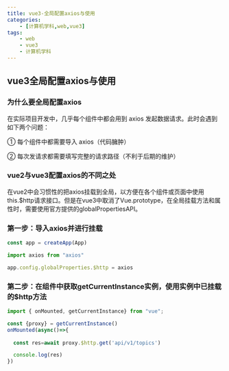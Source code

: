 ```yaml
---
title: vue3-全局配置axios与使用
categories: 
    - [计算机学科,web,vue3]
tags:
    - web
    - vue3
    - 计算机学科
---
```


## vue3全局配置axios与使用

### 为什么要全局配置axios

在实际项目开发中，几乎每个组件中都会用到 axios 发起数据请求。此时会遇到如下两个问题：

① 每个组件中都需要导入 axios（代码臃肿）

② 每次发请求都需要填写完整的请求路径（不利于后期的维护）

### vue2与vue3配置axios的不同之处

在vue2中会习惯性的把axios挂载到全局，以方便在各个组件或页面中使用this.$http请求接口。但是在vue3中取消了Vue.prototype，在全局挂载方法和属性时，需要使用官方提供的globalPropertiesAPI。

### 第一步：导入axios并进行挂载

```js
const app = createApp(App)

import axios from "axios"

app.config.globalProperties.$http = axios
```

### 第二步：在组件中获取getCurrentInstance实例，使用实例中已挂载的$http方法

```js
import { onMounted, getCurrentInstance} from "vue";

const {proxy} = getCurrentInstance()
onMounted(async()=>{
  
  const res=await proxy.$http.get('api/v1/topics')

  console.log(res)
})
```

